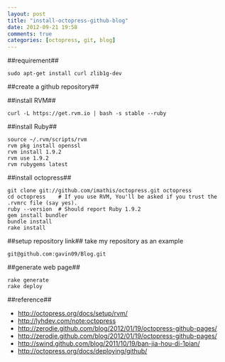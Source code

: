 ```yaml
---
layout: post
title: "install-octopress-github-blog"
date: 2012-09-21 19:58
comments: true
categories: [octopress, git, blog]
---
```


##requirement##

	sudo apt-get install curl zlib1g-dev

##create a github repository##

##install RVM##
	
	curl -L https://get.rvm.io | bash -s stable --ruby

##install Ruby##

	source ~/.rvm/scripts/rvm
	rvm pkg install openssl
	rvm install 1.9.2
	rvm use 1.9.2
	rvm rubygems latest

##install octopress##

	git clone git://github.com/imathis/octopress.git octopress
	cd octopress    # If you use RVM, You'll be asked if you trust the .rvmrc file (say yes).
	ruby --version  # Should report Ruby 1.9.2
	gem install bundler
	bundle install
	rake install

##setup repository link##
take my repository as an example

	git@github.com:gavin09/Blog.git

##generate web page##

	rake generate
	rake deploy

##reference##

- <http://octopress.org/docs/setup/rvm/>
- <http://lyhdev.com/note:octopress>
- <http://zerodie.github.com/blog/2012/01/19/octopress-github-pages/>
- <http://zerodie.github.com/blog/2012/01/19/octopress-github-pages/>
- <http://swind.github.com/blog/2011/10/19/ban-jia-hou-di-1pian/>
- <http://octopress.org/docs/deploying/github/>
